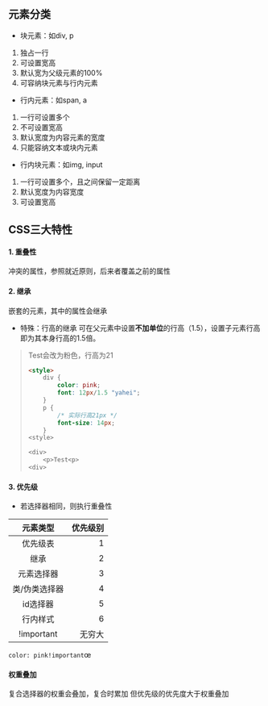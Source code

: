 ## 元素分类
- 块元素：如div, p
1. 独占一行
2. 可设置宽高  
3. 默认宽为父级元素的100%
4. 可容纳块元素与行内元素

- 行内元素：如span, a
1. 一行可设置多个
2. 不可设置宽高  
3. 默认宽度为内容元素的宽度
4. 只能容纳文本或块内元素

- 行内块元素：如img, input
1. 一行可设置多个，且之间保留一定距离
2. 默认宽度为内容宽度
3. 可设置宽高

## CSS三大特性
#### 1. 重叠性
冲突的属性，参照就近原则，后来者覆盖之前的属性
#### 2. 继承
嵌套的元素，其中的属性会继承
- 特殊：行高的继承
可在父元素中设置**不加单位**的行高（1.5），设置子元素行高即为其本身行高的1.5倍。
> Test会改为粉色，行高为21
> ```html
> <style>
>     div {
>         color: pink;
>         font: 12px/1.5 "yahei";
>     }
>     p {
>         /* 实际行高21px */
>         font-size: 14px;
>     }
> <style>
> 
> <div>
>     <p>Test<p>
> <div>
> ```
#### 3. 优先级
- 若选择器相同，则执行重叠性  

| 元素类型 | 优先级别 |
| :----: | ----: |
| 优先级表 | 1 | 
| 继承 | 2 | 
| 元素选择器 | 3 | 
| 类/伪类选择器 | 4 | 
| id选择器 | 5 | 
| 行内样式 | 6 | 
| !important | 无穷大 |
```color: pink!important```œ

#### 权重叠加
复合选择器的权重会叠加，复合时累加
但优先级的优先度大于权重叠加